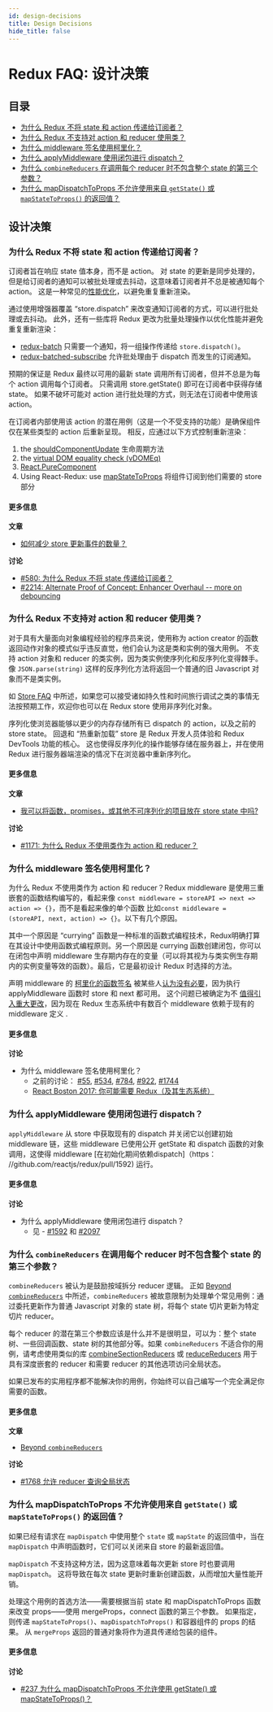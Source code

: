 ```yaml
---
id: design-decisions
title: Design Decisions
hide_title: false
---
```


# Redux FAQ: 设计决策

## 目录

- [为什么 Redux 不将 state 和 action 传递给订阅者？](#why-doesnt-redux-pass-the-state-and-action-to-subscribers)
- [为什么 Redux 不支持对 action 和 reducer 使用类？](#why-doesnt-redux-support-using-classes-for-actions-and-reducers)
- [为什么 middleware 签名使用柯里化？](#why-does-the-middleware-signature-use-currying)
- [为什么 applyMiddleware 使用闭包进行 dispatch？](#why-does-applymiddleware-use-a-closure-for-dispatch)
- [为什么 `combineReducers` 在调用每个 reducer 时不包含整个 state 的第三个参数？](#why-doesnt-combinereducers-include-a-third-argument-with-the-entire-state-when-it-calls-each-reducer)
- [为什么 mapDispatchToProps 不允许使用来自 `getState()` 或 `mapStateToProps()` 的返回值？](#why-doesnt-mapdispatchtoprops-allow-use-of-return-values-from-getstate-or-mapstatetoprops)

## 设计决策

### 为什么 Redux 不将 state 和 action 传递给订阅者？

订阅者旨在响应 state 值本身，而不是 action。 对 state 的更新是同步处理的，但是给订阅者的通知可以被批处理或去抖动，这意味着订阅者并不总是被通知每个 action。 这是一种常见的[性能优化](./Performance.md#performance-update-events)，以避免重复重新渲染。

通过使用增强器覆盖 “store.dispatch” 来改变通知订阅者的方式，可以进行批处理或去抖动。 此外，还有一些库将 Redux 更改为批量处理操作以优化性能并避免重复重新渲染：

- [redux-batch](https://github.com/manaflair/redux-batch) 只需要一个通知，将一组操作传递给 `store.dispatch()`。
- [redux-batched-subscribe](https://github.com/tappleby/redux-batched-subscribe) 允许批处理由于 dispatch 而发生的订阅通知。

预期的保证是 Redux 最终以可用的最新 state 调用所有订阅者，但并不总是为每个 action 调用每个订阅者。 只需调用 store.getState() 即可在订阅者中获得存储 state。 如果不破坏可能对 action 进行批处理的方式，则无法在订阅者中使用该 action。

在订阅者内部使用该 action 的潜在用例（这是一个不受支持的功能）是确保组件仅在某些类型的 action 后重新呈现。 相反，应通过以下方式控制重新渲染：

1. the [shouldComponentUpdate](https://facebook.github.io/react/docs/react-component.html#shouldcomponentupdate) 生命周期方法
2. the [virtual DOM equality check (vDOMEq)](https://facebook.github.io/react/docs/optimizing-performance.html#avoid-reconciliation)
3. [React.PureComponent](https://facebook.github.io/react/docs/optimizing-performance.html#examples)
4. Using React-Redux: use [mapStateToProps](https://react-redux.js.org/api#connect) 将组件订阅到他们需要的 store 部分

#### 更多信息

**文章**

- [如何减少 store 更新事件的数量？](./Performance.md#performance-update-events)

**讨论**

- [#580: 为什么 Redux 不将 state 传递给订阅者？](https://github.com/reactjs/redux/issues/580)
- [#2214: Alternate Proof of Concept: Enhancer Overhaul -- more on debouncing](https://github.com/reactjs/redux/pull/2214)

### 为什么 Redux 不支持对 action 和 reducer 使用类？

对于具有大量面向对象编程经验的程序员来说，使用称为 action creator 的函数返回动作对象的模式似乎违反直觉，他们会认为这是类和实例的强大用例。 不支持 action 对象和 reducer 的类实例，因为类实例使序列化和反序列化变得棘手。 像 `JSON.parse(string)` 这样的反序列化方法将返回一个普通的旧 Javascript 对象而不是类实例。

如 [Store FAQ](./OrganizingState.md#organizing-state-non-serializable) 中所述，如果您可以接受诸如持久性和时间旅行调试之类的事情无法按预期工作，欢迎你也可以在 Redux store 使用非序列化对象。

序列化使浏览器能够以更少的内存存储所有已 dispatch 的 action，以及之前的store state。 回退和 “热重新加载” store 是 Redux 开发人员体验和 Redux DevTools 功能的核心。 这也使得反序列化的操作能够存储在服务器上，并在使用 Redux 进行服务器端渲染的情况下在浏览器中重新序列化。

#### 更多信息

**文章**

- [我可以将函数，promises，或其他不可序列化的项目放在 store state 中吗?](./OrganizingState.md#organizing-state-non-serializable)

**讨论**

- [#1171: 为什么 Redux 不使用类作为 action 和 reducer？](https://github.com/reactjs/redux/issues/1171#issuecomment-196819727)

### 为什么 middleware 签名使用柯里化？

为什么 Redux 不使用类作为 action 和 reducer？Redux middleware 是使用三重嵌套的函数结构编写的，看起来像 `const middleware = storeAPI => next => action => {}`，而不是看起来像的单个函数 比如`const middleware = (storeAPI, next, action) => {}`。以下有几个原因。

其中一个原因是 “currying” 函数是一种标准的函数式编程技术，Redux明确打算在其设计中使用函数式编程原则。另一个原因是 currying 函数创建闭包，你可以在闭包中声明 middleware 生存期内存在的变量（可以将其视为与类实例生存期内的实例变量等效的函数）。最后，它是最初设计 Redux 时选择的方法。

声明 middleware 的 [柯里化的函数签名](https://github.com/reactjs/redux/issues/1744) 被某些人[认为没有必要](https://github.com/reactjs/redux/pull/784)，因为执行 applyMiddleware 函数时 store 和 next 都可用。 这个问题已被确定为不 [值得引入重大更改](https://github.com/reactjs/redux/issues/1744)，因为现在 Redux 生态系统中有数百个 middleware 依赖于现有的 middleware 定义 .

#### 更多信息

**讨论**

- 为什么 middleware 签名使用柯里化？
  - 之前的讨论： [#55](https://github.com/reactjs/redux/pull/55), [#534](https://github.com/reactjs/redux/issues/534), [#784](https://github.com/reactjs/redux/pull/784), [#922](https://github.com/reactjs/redux/issues/922), [#1744](https://github.com/reactjs/redux/issues/1744)
  - [React Boston 2017: 你可能需要 Redux（及其生态系统）](https://blog.isquaredsoftware.com/2017/09/presentation-might-need-redux-ecosystem/)

### 为什么 applyMiddleware 使用闭包进行 dispatch？

`applyMiddleware` 从 store 中获取现有的 dispatch 并关闭它以创建初始 middleware 链，这些 middleware 已使用公开 getState 和 dispatch 函数的对象调用，这使得 middleware [在初始化期间依赖dispatch]（https： //github.com/reactjs/redux/pull/1592) 运行。

#### 更多信息

**讨论**

- 为什么 applyMiddleware 使用闭包进行 dispatch？
  - 见 - [#1592](https://github.com/reactjs/redux/pull/1592) 和 [#2097](https://github.com/reactjs/redux/issues/2097)

### 为什么 `combineReducers` 在调用每个 reducer 时不包含整个 state 的第三个参数？

`combineReducers` 被认为是鼓励按域拆分 reducer 逻辑。 正如 [Beyond `combineReducers`](../recipes/structuring-reducers/BeyondCombineReducers.md) 中所述，`combineReducers` 被故意限制为处理单个常见用例：通过委托更新作为普通 Javascript 对象的 state 树，将每个 state 切片更新为特定切片 reducer。

每个 reducer 的潜在第三个参数应该是什么并不是很明显，可以为：整个 state 树、一些回调函数、state 树的其他部分等。如果 `combineReducers` 不适合你的用例，请考虑使用类似的库 [combineSectionReducers](https://github.com/ryo33/combine-section-reducers) 或 [reduceReducers](https://github.com/acdlite/reduce-reducers) 用于具有深度嵌套的 reducer 和需要  reducer 的其他选项访问全局状态。

如果已发布的实用程序都不能解决你的用例，你始终可以自己编写一个完全满足你需要的函数。

#### 更多信息

**文章**

- [Beyond `combineReducers`](../recipes/structuring-reducers/BeyondCombineReducers.md)

**讨论**

- [#1768 允许 reducer 查询全局状态](https://github.com/reactjs/redux/pull/1768)

### 为什么 mapDispatchToProps 不允许使用来自 `getState()` 或 `mapStateToProps()` 的返回值？

如果已经有请求在 `mapDispatch` 中使用整个 `state` 或 `mapState` 的返回值中，当在 `mapDispatch` 中声明函数时，它们可以关闭来自 store 的最新返回值。

`mapDispatch` 不支持这种方法，因为这意味着每次更新 store 时也要调用 `mapDispatch`。 这将导致在每次 state 更新时重新创建函数，从而增加大量性能开销。

处理这个用例的首选方法——需要根据当前 state 和 mapDispatchToProps 函数来改变 props——使用 mergeProps，connect 函数的第三个参数。 如果指定，则传递 `mapStateToProps()`、`mapDispatchToProps()` 和容器组件的 props 的结果。 从 `mergeProps` 返回的普通对象将作为道具传递给包装的组件。

#### 更多信息

**讨论**

- [#237 为什么 mapDispatchToProps 不允许使用 getState() 或 mapStateToProps()？](https://github.com/reactjs/react-redux/issues/237)
